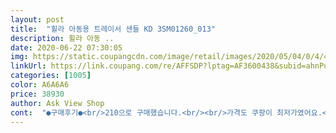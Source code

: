 ```yaml
---
layout: post 
title:  "휠라 아동용 트레이서 샌들 KD 3SM01260_013" 
description: 휠라 아동 ..
date: 2020-06-22 07:30:05 
img: https://static.coupangcdn.com/image/retail/images/2020/05/04/0/4/40dcb244-2a58-4983-8c45-adc026249284.jpg 
linkUrl: https://link.coupang.com/re/AFFSDP?lptag=AF3600438&subid=ahnPublicAsk&pageKey=1548697953&itemId=2650640241&vendorItemId=70630672080&traceid=V0-113-a01669a9d24aedb0 
categories: [1005] 
color: A6A6A6 
price: 38930 
author: Ask View Shop 
cont:  "●구매후기●<br/>210으로 구매했습니다.<br/><br/>가격도 쿠팡이 최저가였어요.<br/><br/>같은 디자인으로 흰색도 있는 것 같았는데<br/>검은색으로 구매했습니다.<br/><br/>내년까지 신기려고 210 주문했어요<br/>내년까지 잘 신길 듯 합니다.<br/><br/>똑같이<br/>많이 어린아이이면 신고 벗는거 불편해 할 거 같기도 합니다.<br/><br/>물론 크록스가 신고 벗는게 편하지만<br/>바닥만 보면 약간 등산화 같아요.<br/><br/>사이즈 적당하고 바닥이 두툼하고 발볼 발목 사이즈 조절가능헤서 편해보여요<br/>역시나 넉넉하네요 앞 뒤 벨크로 쫙 쪼여주니<br/>원래 크록스만 신는 꼬맹이인데<br/>이거 디자인도 멋있고 사진보다 실물이 훨씬 좋아요<br/>이거 바닥이 참 두껍고 튼튼해요.<br/><br/>작게 나오진 않은 거 같아요.<br/><br/>지금신기에도 무리없을꺼 같아요<br/>편하대요.<br/><br/>평소에 210 신는 아이<br/>화면대로 너무 이쁩니다<br/>흰색은 도저히 감당 안되어서<br/>" 
---
```

